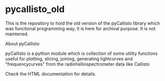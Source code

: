 # pycallisto_old
This is the repository to hold the old version  of the pyCallisto library which was functional programming way, it is here for archival purpose. It is not maintened. 


About pyCallisto

pyCallisto is a python module which is collection of some utility functions useful for plotting, slicing, joining, generating lightcurves and "frequencycurves" from the radiohelliospectrometer data like Callisto

Check the HTML documentation for details.
